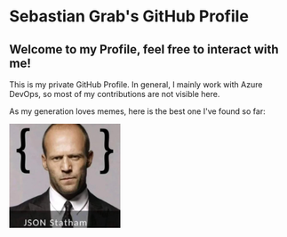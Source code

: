 # Sebastian Grab's GitHub Profile
## Welcome to my Profile, feel free to interact with me!

This is my private GitHub Profile. In general, I mainly work with Azure DevOps, so most of my contributions are not visible here.

As my generation loves memes, here is the best one I've found so far:

<img src="/png/JsonStatham.jpg" alt="joke" width="200"/>
